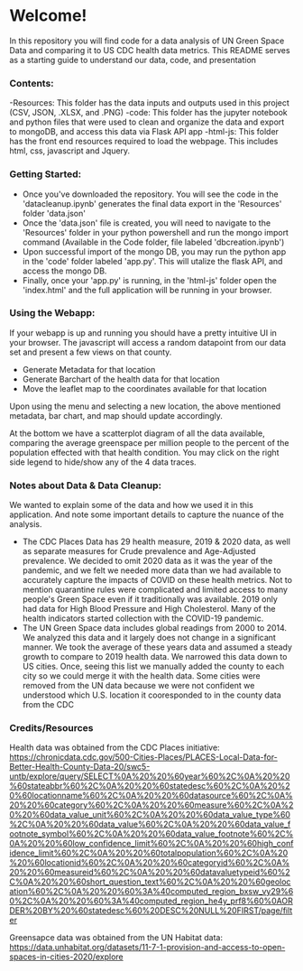 # Welcome!
In this repository you will find code for a data analysis of UN Green Space Data and comparing it to US CDC health data metrics.
This README serves as a starting guide to understand our data, code, and presentation

### Contents:
-Resources: This folder has the data inputs and outputs used in this project (CSV, JSON, .XLSX, and .PNG)
-code: This folder has the jupyter notebook and python files that were used to clean and organize the data and export to mongoDB, and access this data via Flask API app
-html-js: This folder has the front end resources required to load the webpage. This includes html, css, javascript and Jquery.

### Getting Started:
- Once you've downloaded the repository. You will see the code in the 'datacleanup.ipynb' generates the final data export in the 'Resources' folder 'data.json'
- Once the 'data.json' file is created, you will need to navigate to the 'Resources' folder in your python powershell and run the mongo import command (Available in the Code folder, file labeled 'dbcreation.ipynb')
- Upon successful import of the mongo DB, you may run the python app in the 'code' folder labeled 'app.py'. This will utalize the flask API, and access the mongo DB. 
- Finally, once your 'app.py' is running, in the 'html-js' folder open the 'index.html' and the full application will be running in your browser.

### Using the Webapp:
If your webapp is up and running you should have a pretty intuitive UI in your browser. 
The javascript will access a random datapoint from our data set and present a few views on that county. 
- Generate Metadata for that location
- Generate Barchart of the health data for that location
- Move the leaflet map to the coordinates available for that location

Upon using the menu and selecting a new location, the above mentioned metadata, bar chart, and map should update accordingly.

At the bottom we have a scatterplot diagram of all the data available, comparing the average greenspace per million people to the percent of the population effected with that health condition. You may click on the right side legend to hide/show any of the 4 data traces. 

### Notes about Data & Data Cleanup:
We wanted to explain some of the data and how we used it in this application. And note some important details to capture the nuance of the analysis.
- The CDC Places Data has 29 health measure, 2019 & 2020 data, as well as separate measures for Crude prevalence and Age-Adjusted prevalence. We decided to omit 2020 data as it was the year of the pandemic, and we felt we needed more data than we had available to accurately capture the impacts of COVID on these health metrics. Not to mention quarantine rules were complicated and limited access to many people's Green Space even if it traditionally was available. 2019 only had data for High Blood Pressure and High Cholesterol. Many of the health indicators started collection with the COVID-19 pandemic. 
- The UN Green Space data includes global readings from 2000 to 2014. We analyzed this data and it largely does not change in a significant manner. We took the average of these years data and assumed a steady growth to compare to 2019 health data. We narrowed this data down to US cities. Once, seeing this list we manually added the county to each city so we could merge it with the health data. Some cities were removed from the UN data because we were not confident we understood which U.S. location it cooresponded to in the county data from the CDC

### Credits/Resources
Health data was obtained from the CDC Places initiative:
https://chronicdata.cdc.gov/500-Cities-Places/PLACES-Local-Data-for-Better-Health-County-Data-20/swc5-untb/explore/query/SELECT%0A%20%20%60year%60%2C%0A%20%20%60stateabbr%60%2C%0A%20%20%60statedesc%60%2C%0A%20%20%60locationname%60%2C%0A%20%20%60datasource%60%2C%0A%20%20%60category%60%2C%0A%20%20%60measure%60%2C%0A%20%20%60data_value_unit%60%2C%0A%20%20%60data_value_type%60%2C%0A%20%20%60data_value%60%2C%0A%20%20%60data_value_footnote_symbol%60%2C%0A%20%20%60data_value_footnote%60%2C%0A%20%20%60low_confidence_limit%60%2C%0A%20%20%60high_confidence_limit%60%2C%0A%20%20%60totalpopulation%60%2C%0A%20%20%60locationid%60%2C%0A%20%20%60categoryid%60%2C%0A%20%20%60measureid%60%2C%0A%20%20%60datavaluetypeid%60%2C%0A%20%20%60short_question_text%60%2C%0A%20%20%60geolocation%60%2C%0A%20%20%60%3A%40computed_region_bxsw_vy29%60%2C%0A%20%20%60%3A%40computed_region_he4y_prf8%60%0AORDER%20BY%20%60statedesc%60%20DESC%20NULL%20FIRST/page/filter

Greensapce data was obtained from the UN Habitat data:
https://data.unhabitat.org/datasets/11-7-1-provision-and-access-to-open-spaces-in-cities-2020/explore 
